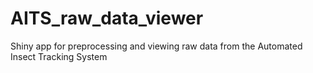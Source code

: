# AITS_raw_data_viewer
Shiny app for preprocessing and viewing raw data from the Automated Insect Tracking System
